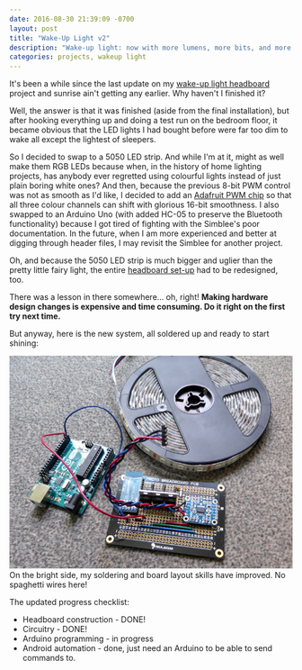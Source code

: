 ```yaml
---
date: 2016-08-30 21:39:09 -0700
layout: post
title: "Wake-Up Light v2"
description: "Wake-up light: now with more lumens, more bits, and more colors."
categories: projects, wakeup light
---
```


It's been a while since the last update on my [wake-up light headboard](/posts/wake-up-light-1/) project and sunrise ain't getting
any earlier. Why haven't I finished it?

Well, the answer is that it was finished (aside from the final installation), but after hooking everything up and doing a test
run on the bedroom floor, it became obvious that the LED lights I had bought before were far too dim to wake all except the
lightest of sleepers.

So I decided to swap to a 5050 LED strip. And while I'm at it, might as well make them RGB LEDs because when, in the history of
home lighting projects, has anybody ever regretted using colourful lights instead of just plain boring white ones? And then,
because the previous 8-bit PWM control was not as smooth as I'd like, I decided to add an
[Adafruit PWM chip](https://www.adafruit.com/product/1455) so that all three colour channels can shift with glorious 16-bit
smoothness. I also swapped to an Arduino Uno (with added HC-05 to preserve the Bluetooth functionality) because I got tired of
fighting with the Simblee's poor documentation. In the future, when I am more experienced and better at digging through header
files, I may revisit the Simblee for another project.

Oh, and because the 5050 LED strip is much bigger and uglier than the pretty little fairy light, the entire 
[headboard set-up](/assets/images/2016/headboard-sketch.jpg) had to be redesigned, too.

There was a lesson in there somewhere... oh, right! **Making hardware design changes is expensive and time consuming. Do it right on
the first try next time.**

But anyway, here is the new system, all soldered up and ready to start shining:

![Photo of finished PCB](/assets/images/2016/headboard-rev2-circuit.jpg)
<span class="caption">On the bright side, my soldering and board layout skills have improved. No spaghetti wires here!</span>

The updated progress checklist:

* Headboard construction - DONE!
* Circuitry - DONE!
* Arduino programming - in progress
* Android automation - done, just need an Arduino to be able to send commands to.